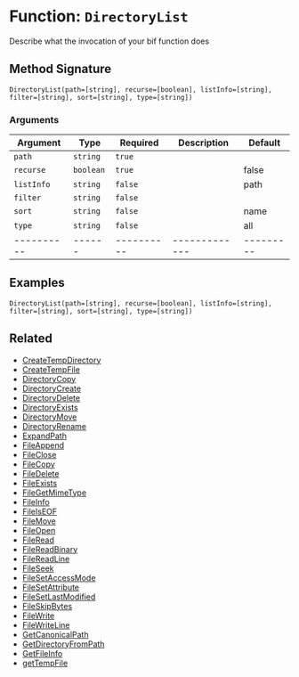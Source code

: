 [comment]: # (Note: This documentation is generated dynamically in the build process.  To modify the contents, change the javadoc on the _invoke method of the BIF class)

# Function: `DirectoryList`

Describe what the invocation of your bif function does

## Method Signature
```
DirectoryList(path=[string], recurse=[boolean], listInfo=[string], filter=[string], sort=[string], type=[string])
```
### Arguments

| Argument | Type | Required | Description | Default |
|----------|------|----------|-------------|---------|
| `path` | `string` | `true` |  | |
| `recurse` | `boolean` | `true` |  | false|
| `listInfo` | `string` | `false` |  | path|
| `filter` | `string` | `false` |  | |
| `sort` | `string` | `false` |  | name|
| `type` | `string` | `false` |  | all|
|----------|------|----------|-------------|---------|



## Examples

```
DirectoryList(path=[string], recurse=[boolean], listInfo=[string], filter=[string], sort=[string], type=[string])
```

## Related
  * [CreateTempDirectory](CreateTempDirectory.md)
  * [CreateTempFile](CreateTempFile.md)
  * [DirectoryCopy](DirectoryCopy.md)
  * [DirectoryCreate](DirectoryCreate.md)
  * [DirectoryDelete](DirectoryDelete.md)
  * [DirectoryExists](DirectoryExists.md)
  * [DirectoryMove](DirectoryMove.md)
  * [DirectoryRename](DirectoryRename.md)
  * [ExpandPath](ExpandPath.md)
  * [FileAppend](FileAppend.md)
  * [FileClose](FileClose.md)
  * [FileCopy](FileCopy.md)
  * [FileDelete](FileDelete.md)
  * [FileExists](FileExists.md)
  * [FileGetMimeType](FileGetMimeType.md)
  * [FileInfo](FileInfo.md)
  * [FileIsEOF](FileIsEOF.md)
  * [FileMove](FileMove.md)
  * [FileOpen](FileOpen.md)
  * [FileRead](FileRead.md)
  * [FileReadBinary](FileReadBinary.md)
  * [FileReadLine](FileReadLine.md)
  * [FileSeek](FileSeek.md)
  * [FileSetAccessMode](FileSetAccessMode.md)
  * [FileSetAttribute](FileSetAttribute.md)
  * [FileSetLastModified](FileSetLastModified.md)
  * [FileSkipBytes](FileSkipBytes.md)
  * [FileWrite](FileWrite.md)
  * [FileWriteLine](FileWriteLine.md)
  * [GetCanonicalPath](GetCanonicalPath.md)
  * [GetDirectoryFromPath](GetDirectoryFromPath.md)
  * [GetFileInfo](GetFileInfo.md)
  * [getTempFile](getTempFile.md)
